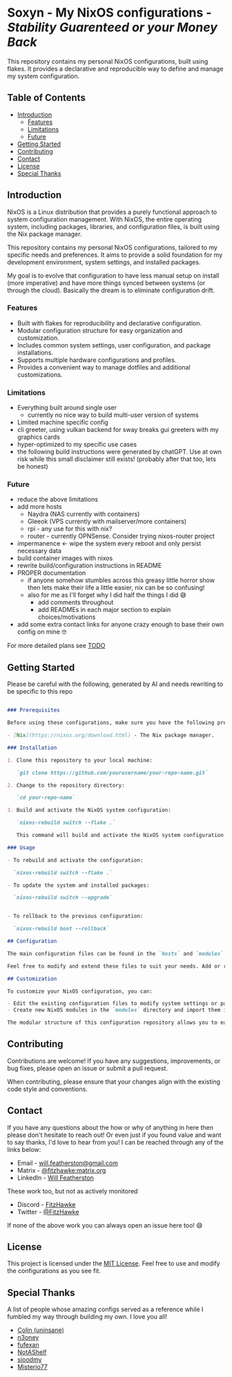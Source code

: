 # Soxyn - My NixOS configurations - *Stability Guarenteed or your Money Back*

This repository contains my personal NixOS configurations, built using flakes. It provides a declarative and reproducible way to define and manage my system configuration.

## Table of Contents

- [Introduction](#introduction)
  - [Features](#features)
  - [Limitations](#limitations)
  - [Future](#future)
- [Getting Started](#getting-started)
- [Contributing](#contributing)
- [Contact](#contact)
- [License](#license)
- [Special Thanks](#special-thanks)

## Introduction

NixOS is a Linux distribution that provides a purely functional approach to system configuration management. With NixOS, the entire operating system, including packages, libraries, and configuration files, is built using the Nix package manager.

This repository contains my personal NixOS configurations, tailored to my specific needs and preferences. It aims to provide a solid foundation for my development environment, system settings, and installed packages.

My goal is to evolve that configuration to have less manual setup on install (more imperative) and have more things synced between systems (or through the cloud). Basically the dream is to eliminate configuration drift.

### Features

- Built with flakes for reproducibility and declarative configuration.
- Modular configuration structure for easy organization and customization.
- Includes common system settings, user configuration, and package installations.
- Supports multiple hardware configurations and profiles.
- Provides a convenient way to manage dotfiles and additional customizations.

### Limitations

- Everything built around single user
  - currently no nice way to build multi-user version of systems
- Limited machine specific config
- cli greeter, using vulkan backend for sway breaks gui greeters with my graphics cards
- hyper-optimized to my specific use cases
- the following build instructions were generated by chatGPT. Use at own risk while this small disclaimer still exists! (probably after that too, lets be honest)

### Future

- reduce the above limitations
- add more hosts
  - Naydra (NAS currently with containers)
  - Gleeok (VPS currently with mailserver/more containers)
  - rpi - any use for this with nix?
  - router - currently OPNSense. Consider trying nixos-router project
- impermanence <- wipe the system every reboot and only persist necessary data
- build container images with nixos
- rewrite build/configuration instructions in README
- PROPER documentation
  - if anyone somehow stumbles across this greasy little horror show then lets make their life a little easier, nix can be so confusing!
  - also for me as I'll forget why I did half the things I did 😅
    - add comments throughout
    - add READMEs in each major section to explain choices/motivations
- add some extra contact links for anyone crazy enough to base their own config on mine 🤓

For more detailed plans see [TODO](./notes/TODO.md)

## Getting Started

Please be careful with the following, generated by AI and needs rewriting to be specific to this repo

```md

### Prerequisites

Before using these configurations, make sure you have the following prerequisites installed on your system:

- [Nix](https://nixos.org/download.html) - The Nix package manager.

### Installation

1. Clone this repository to your local machine:

   `git clone https://github.com/yourusername/your-repo-name.git`

2. Change to the repository directory:

   `cd your-repo-name`

3. Build and activate the NixOS system configuration:

   `nixos-rebuild switch --flake .`

   This command will build and activate the NixOS system configuration defined in `flake.nix` and `nixos/configuration.nix`.

### Usage

- To rebuild and activate the configuration:

  `nixos-rebuild switch --flake .`

- To update the system and installed packages:

  `nixos-rebuild switch --upgrade`


- To rollback to the previous configuration:

  `nixos-rebuild boot --rollback`

## Configuration

The main configuration files can be found in the `hosts` and `modules` directories. The `modules/core` directory defines the system-wide configuration, while the `modules/home` directory contains user-specific configurations.

Feel free to modify and extend these files to suit your needs. Add or remove packages, tweak system settings, or create new modules as necessary.

## Customization

To customize your NixOS configuration, you can:

- Edit the existing configuration files to modify system settings or package installations.
- Create new NixOS modules in the `modules` directory and import them into the main configuration file.

The modular structure of this configuration repository allows you to easily organize and extend your setup according to your preferences.

```

## Contributing

Contributions are welcome! If you have any suggestions, improvements, or bug fixes, please open an issue or submit a pull request.

When contributing, please ensure that your changes align with the existing code style and conventions.

## Contact

If you have any questions about the how or why of anything in here then please don't hesitate to reach out! Or even just if you found value and want to say thanks, I'd love to hear from you! I can be reached through any of the links below:

- Email - [will.featherston@gmail.com](mailto:will.featherston@gmail.com)
- Matrix - [@fitzhawke:matrix.org](matrix:u/fitzhawke:matrix.org)
- LinkedIn - [Will Featherston](https://www.linkedin.com/in/will-featherston/)

These work too, but not as actively monitored

- Discord - [FitzHawke](https://discordapp.com/users/FitzHawke)
- Twitter - [@FitzHawke](https://twitter.com/FitzHawke)

If none of the above work you can always open an issue here too! 😄

## License

This project is licensed under the [MIT License](./LICENCE.md). Feel free to use and modify the configurations as you see fit.

## Special Thanks

A list of people whose amazing configs served as a reference while I fumbled my way through building my own. I love you all!

- [Colin (uninsane)](https://git.uninsane.org/colin/nix-files)
- [n3oney](https://github.com/n3oney/nixus)
- [fufexan](https://github.com/fufexan/dotfiles)
- [NotAShelf](https://github.com/NotAShelf/nyx)
- [sioodmy](https://github.com/sioodmy/dotfiles)
- [Misterio77](https://github.com/Misterio77/nix-config)
